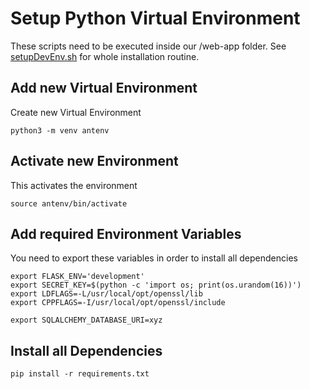 # Setup Python Virtual Environment
These scripts need to be executed inside our /web-app folder.
See [setupDevEnv.sh](../../build/setupDevEnv.sh) for whole installation routine.

## Add new Virtual Environment
Create new Virtual Environment
```
python3 -m venv antenv
```

## Activate new Environment
This activates the environment
```
source antenv/bin/activate
```

## Add required Environment Variables
You need to export these variables in order to install all dependencies
```
export FLASK_ENV='development'
export SECRET_KEY=$(python -c 'import os; print(os.urandom(16))')
export LDFLAGS=-L/usr/local/opt/openssl/lib
export CPPFLAGS=-I/usr/local/opt/openssl/include

export SQLALCHEMY_DATABASE_URI=xyz
```

## Install all Dependencies
```
pip install -r requirements.txt
```